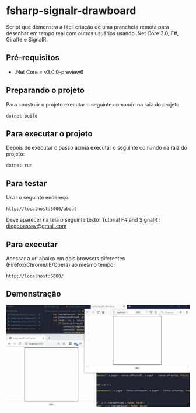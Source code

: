# fsharp-signalr-drawboard
Script que demonstra a fácil criação de uma prancheta remota para desenhar em tempo real com outros usuários usando .Net Core 3.0, F#, Giraffe e SignalR.

## Pré-requisitos

* .Net Core = v3.0.0-preview6

## Preparando o projeto
Para construir o projeto executar o seguinte comando na raiz do projeto:
```
dotnet build
```
## Para executar o projeto
Depois de executar o passo acima executar o seguinte comando na raiz do projeto:
```
dotnet run
```
## Para testar
Usar o seguinte endereço:
```
http://localhost:5000/about
```
Deve aparecer na tela o seguinte texto:
Tutorial F# and SignalR : diegobassay@gmail.com

## Para executar
Acessar a url abaixo em dois browsers diferentes (Firefox/Chrome/IE/Opera) ao mesmo tempo:
```
http://localhost:5000/
```
## Demonstração
![desenhando](https://github.com/diegobassay/fsharp-signalr-drawboard/blob/master/web/demo.gif)